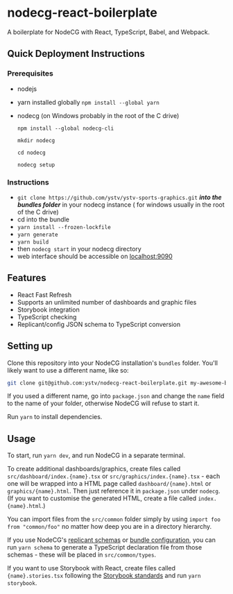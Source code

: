 # nodecg-react-boilerplate

A boilerplate for NodeCG with React, TypeScript, Babel, and Webpack.

## Quick Deployment Instructions

### Prerequisites

* nodejs
* yarn installed globally
  `npm install --global yarn`
* nodecg (on Windows probably in the root of the C drive)

  ```npm install --global nodecg-cli```

  ```mkdir nodecg```

  ```cd nodecg```

  ```nodecg setup```

### Instructions

* ```git clone https://github.com/ystv/ystv-sports-graphics.git``` **_into the bundles folder_** in your nodecg
  instance (
  for windows usually in the root of the C drive)
* cd into the bundle
* ```yarn install --frozen-lockfile```
* ```yarn generate```
* ```yarn build```
* then ```nodecg start``` in your nodecg directory
* web interface should be accessible on [localhost:9090](localhost:9090)

## Features

* React Fast Refresh
* Supports an unlimited number of dashboards and graphic files
* Storybook integration
* TypeScript checking
* Replicant/config JSON schema to TypeScript conversion

## Setting up

Clone this repository into your NodeCG installation's `bundles` folder. You'll likely want to use a different name, like
so:

```sh
git clone git@github.com:ystv/nodecg-react-boilerplate.git my-awesome-bundle
```

If you used a different name, go into `package.json` and change the `name` field to the name of your folder, otherwise
NodeCG will refuse to start it.

Run `yarn` to install dependencies.

## Usage

To start, run `yarn dev`, and run NodeCG in a separate terminal.

To create additional dashboards/graphics, create files called `src/dashboard/index.{name}.tsx`
or `src/graphics/index.{name}.tsx` - each one will be wrapped into a HTML page called `dashboard/{name}.html`
or `graphics/{name}.html`. Then just reference it in `package.json` under `nodecg`. (If you want to customise the
generated HTML, create a file called `index.{name}.html`.)

You can import files from the `src/common` folder simply by using `import foo from "common/foo"` no matter how deep you
are in a directory hierarchy.

If you use NodeCG's [replicant schemas](https://www.nodecg.dev/docs/replicant-schemas)
or [bundle configuration](https://www.nodecg.dev/docs/bundle-configuration), you can run `yarn schema` to generate a
TypeScript declaration file from those schemas - these will be placed in `src/common/types`.

If you want to use Storybook with React, create files called `{name}.stories.tsx` following
the [Storybook standards](https://storybook.js.org/docs/react/writing-stories/introduction) and run `yarn storybook`.

